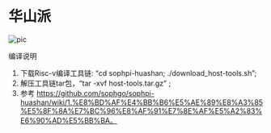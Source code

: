 # 华山派

![pic](https://github.com/sophgo/sophpi-huashan/blob/master/document/assets/1.jpg)

编译说明
1. 下载Risc-v编译工具链:  “cd sophpi-huashan; ./download_host-tools.sh”;
2. 解压工具链tar包，“tar -xvf host-tools.tar.gz” ;
3. 参考 https://github.com/sophgo/sophpi-huashan/wiki/1.%E8%BD%AF%E4%BB%B6%E5%AE%89%E8%A3%85%E5%8F%8A%E7%BC%96%E8%AF%91%E7%8E%AF%E5%A2%83%E6%90%AD%E5%BB%BA。
